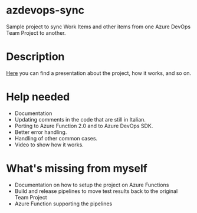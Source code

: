 # azdevops-sync
Sample project to sync Work Items and other items from one Azure DevOps Team Project to another.

# Description
[Here](https://www.slideshare.net/geniodelmale/azure-devops-realtime-work-item-sync-the-good-the-bad-the-ugly) you can find a presentation about the project, how it works, and so on.

# Help needed
- Documentation
- Updating comments in the code that are still in Italian.
- Porting to Azure Function 2.0 and to Azure DevOps SDK.
- Better error handling.
- Handling of other common cases.
- Video to show how it works.

# What's missing from myself
- Documentation on how to setup the project on Azure Functions
- Build and release pipelines to move test results back to the original Team Project
- Azure Function supporting the pipelines
